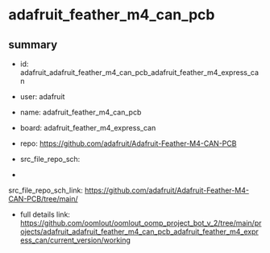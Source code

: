 # adafruit_feather_m4_can_pcb
 
## summary 
* id: adafruit_adafruit_feather_m4_can_pcb_adafruit_feather_m4_express_can
* user: adafruit
* name: adafruit_feather_m4_can_pcb
* board: adafruit_feather_m4_express_can
* repo: https://github.com/adafruit/Adafruit-Feather-M4-CAN-PCB



* src_file_repo_sch: 
*
 src_file_repo_sch_link: https://github.com/adafruit/Adafruit-Feather-M4-CAN-PCB/tree/main/
* full details link: https://github.com/oomlout/oomlout_oomp_project_bot_v_2/tree/main/projects/adafruit_adafruit_feather_m4_can_pcb_adafruit_feather_m4_express_can/current_version/working  






